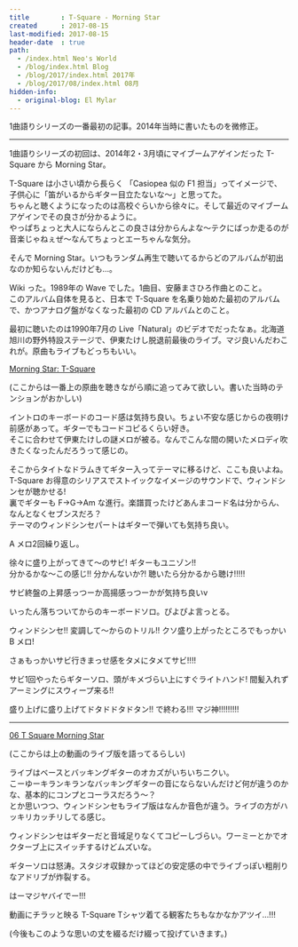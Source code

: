 ```yaml
---
title        : T-Square - Morning Star
created      : 2017-08-15
last-modified: 2017-08-15
header-date  : true
path:
  - /index.html Neo's World
  - /blog/index.html Blog
  - /blog/2017/index.html 2017年
  - /blog/2017/08/index.html 08月
hidden-info:
  - original-blog: El Mylar
---
```


1曲語りシリーズの一番最初の記事。2014年当時に書いたものを微修正。

---

1曲語りシリーズの初回は、2014年2・3月頃にマイブームアゲインだった T-Square から Morning Star。

T-Square は小さい頃から長らく 「Casiopea 似の F1 担当」ってイメージで、子供心に「笛がいるからギター目立たないな〜」と思ってた。  
ちゃんと聴くようになったのは高校ぐらいから徐々に。そして最近のマイブームアゲインでその良さが分かるように。  
やっぱちょっと大人にならんとこの良さは分からんよな〜テクにばっか走るのが音楽じゃねぇぜ〜なんてちょっとエーちゃんな気分。

そんで Morning Star。いつもランダム再生で聴いてるからどのアルバムが初出なのか知らないんだけども…。

Wiki った。1989年の Wave でした。1曲目、安藤まさひろ作曲とのこと。  
このアルバム自体を見ると、日本で T-Square を名乗り始めた最初のアルバムで、かつアナログ盤がなくなった最初の CD アルバムとのこと。

最初に聴いたのは1990年7月の Live「Natural」のビデオでだったなぁ。北海道旭川の野外特設ステージで、伊東たけし脱退前最後のライブ。マジ良いんだわこれが。原曲もライブもどっちもいい。

[Morning Star: T-Square](https://youtube.com/watch?v=T5Hp77XqL_U)

(ここからは一番上の原曲を聴きながら順に追ってみて欲しい。書いた当時のテンションがおかしい)

イントロのキーボードのコード感は気持ち良い。ちょい不安な感じからの夜明け前感があって。ギターでもコードコピるくらい好き。  
そこに合わせて伊東たけしの謎メロが被る。なんでこんな間の開いたメロディ吹きたくなったんだろうって感じの。

そこからタイトなドラムきてギター入ってテーマに移るけど、ここも良いよね。T-Square お得意のシリアスでストイックなイメージのサウンドで、ウィンドシンセが聴かせる!  
裏でギターも F→G→Am な進行。楽譜買ったけどあんまコード名は分からん、なんとなくセブンスだろ？  
テーマのウィンドシンセパートはギターで弾いても気持ち良い。

A メロ2回繰り返し。

徐々に盛り上がってきて～のサビ! ギターもユニゾン!!  
分かるかな〜この感じ!! 分かんないか?! 聴いたら分かるから聴け!!!!!

サビ終盤の上昇感っつーか高揚感っつーかが気持ち良いv

いったん落ちついてからのキーボードソロ。ぴよぴよ言っとる。

ウィンドシンセ!! 変調して～からのトリル!! クソ盛り上がったところでもっかい B メロ!

さぁもっかいサビ行きまっせ感をタメにタメてサビ!!!!

サビ1回やったらギターソロ、頭がキメづらい上にすぐライトハンド! 間髪入れずアーミングにスウィープ来る!!

盛り上げに盛り上げてドタドドタドタン!! で終わる!!! マジ神!!!!!!!!!

---

[06 T Square Morning Star](https://youtube.com/watch?v=nolhMUo3t5w)

(ここからは上の動画のライブ版を語ってるらしい)

ライブはベースとバッキングギターのオカズがいちいちニクい。  
こーゆーキランキランなバッキングギターの音にならないんだけど何が違うのかな、基本的にコンプとコーラスだろう～？  
とか思いつつ、ウィンドシンセもライブ版はなんか音色が違う。ライブの方がハッキリカッチリしてる感じ。

ウィンドシンセはギターだと音域足りなくてコピーしづらい。ワーミーとかでオクターブ上にスイッチするけどムズいな。

ギターソロは怒涛。スタジオ収録かってほどの安定感の中でライブっぽい粗削りなアドリブが炸裂する。

はーマジヤバイでー!!!

動画にチラッと映る T-Square Tシャツ着てる観客たちもなかなかアツイ…!!!

(今後もこのような思いの丈を綴るだけ綴って投げていきます。)
